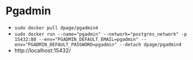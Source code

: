 # Pgadmin
* `sudo docker pull dpage/pgadmin4`  
* `sudo docker run --name="pgadmin" --network="postgres_network" -p 15432:80 --env="PGADMIN_DEFAULT_EMAIL=pgadmin" --env="PGADMIN_DEFAULT_PASSWORD=pgadmin" --detach dpage/pgadmin4`  
* http://localhost:15432/  